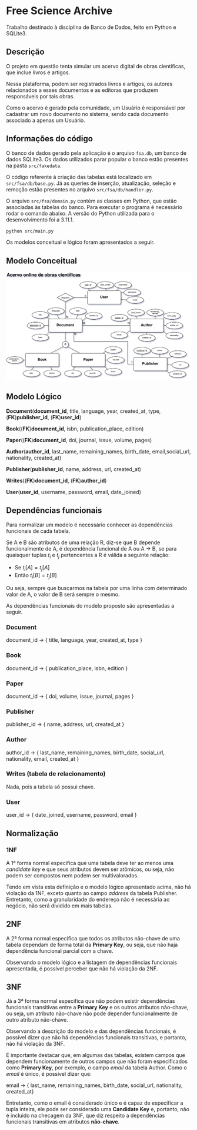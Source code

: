 # Free Science Archive

Trabalho destinado à disciplina de Banco de Dados, feito em Python e SQLite3.

## Descrição

O projeto em questão tenta simular um acervo digital de obras científicas, que inclue livros e artigos.

Nessa plataforma, podem ser registrados livros e artigos, os autores relacionados a esses documentos e as editoras que produzem responsáveis por tais obras.

Como o acervo é gerado pela comunidade, um Usuário é responsável por cadastrar um novo documento no sistema, sendo cada documento associado a apenas um Usuário.

## Informações do código

O banco de dados gerado pela aplicação é o arquivo `fsa.db`, um banco de dados SQLite3. Os dados utilizados parar popular o banco estão presentes na pasta `src/fakedata`.

O código referente à criação das tabelas está localizado em `src/fsa/db/base.py`. Já as queries de inserção, atualização, seleção e remoção estão presentes no arquivo `src/fsa/db/handler.py`.

O arquivo `src/fsa/domain.py` contém as classes em Python, que estão associadas às tabelas do banco. Para executar o programa é necessário rodar o comando abaixo. A versão do Python utilizada para o desenvolvimento foi a 3.11.1.

```bash
python src/main.py
```

Os modelos conceitual e lógico foram apresentados a seguir.

## Modelo Conceitual

![modelo coceitual](https://github.com/Arthurpmrs/free-science-archive/blob/main/er/projeto-db-1-modelo.jpg)

## Modelo Lógico

**Document**(**document_id**, title, language, year, created_at, type, (**FK**)**publisher_id**, (**FK**)**user_id**)

**Book**((**FK**)**document_id**, isbn, publication_place, edition)

**Paper**((**FK**)**document_id**, doi, journal, issue, volume, pages)

**Author**(**author_id**, last_name, remaining_names, birth_date, email,social_url, nationality, created_at)

**Publisher**(**publisher_id**, name, address, url, created_at)

**Writes**((**FK**)**document_id**, (**FK**)**author_id**)

**User**(**user_id**, username, password, email, date_joined)

## Dependências funcionais

Para normalizar um modelo é necessário conhecer as dependências funcionais de cada tabela.

Se A e B são atributos de uma relação R, diz-se que B depende funcionalmente de A, é dependência funcional de A ou A -> B, se para quaisquer tuplas $t_i$ e $t_j$ pertencentes a R é válida a seguinte relação:

-   Se $t_i[A] = t_j[A]$
-   Então $t_i[B] = t_j[B]$

Ou seja, sempre que buscarmos na tabela por uma linha com determinado valor de A, o valor de B será sempre o mesmo.

As dependências funcionais do modelo proposto são apresentadas a seguir.

### Document

document_id -> { title, language, year, created_at, type }

### Book

document_id -> { publication_place, isbn, edition }

### Paper

document_id -> { doi, volume, issue, journal, pages }

### Publisher

publisher_id -> { name, address, url, created_at }

### Author

author_id -> { last_name, remaining_names, birth_date, social_url, nationality, email, created_at }

### Writes (tabela de relacionamento)

Nada, pois a tabela só possui chave.

### User

user_id -> { date_joined, username, password, email }

## Normalização

### 1NF

A 1ª forma normal especifica que uma tabela deve ter ao menos uma _candidate key_ e que seus atributos devem ser atômicos, ou seja, não podem ser compostos nem podem ser multivalorados.

Tendo em vista esta definição e o modelo lógico apresentado acima, não há violação da 1NF, exceto quanto ao campo _address_ da tabela Publisher. Entretanto, como a granularidade do endereço não é necessária ao negócio, não será dividido em mais tabelas.

## 2NF

A 2ª forma normal especifica que todos os atributos não-chave de uma tabela dependam de forma total da **Primary Key**, ou seja, que não haja dependência funcional parcial com a chave.

Observando o modelo lógico e a listagem de dependências funcionais apresentada, é possível perceber que não há violação da 2NF.

## 3NF

Já a 3ª forma normal especifica que não podem existir dependências funcionais transitivas entre a **Primary Key** e os outros atributos não-chave, ou seja, um atributo não-chave não pode depender funcionalmente de outro atributo não-chave.

Observando a descrição do modelo e das dependências funcionais, é possível dizer que não há dependências funcionais transitivas, e portanto, não há violação da 3NF.

É importante destacar que, em algumas das tabelas, existem campos que dependem funcionamente de outros campos que não foram especificados como **Primary Key**, por exemplo, o campo _email_ da tabela Author. Como o _email_ é único, é possível dizer que:

email -> { last_name, remaining_names, birth_date, social_url, nationality, created_at}

Entretanto, como o email é considerado único e é capaz de especificar a tupla inteira, ele pode ser considerado uma **Candidate Key** e, portanto, não é incluido na checagem da 3NF, que diz respeito a dependências funcionais transitivas em atributos **não-chave**.
